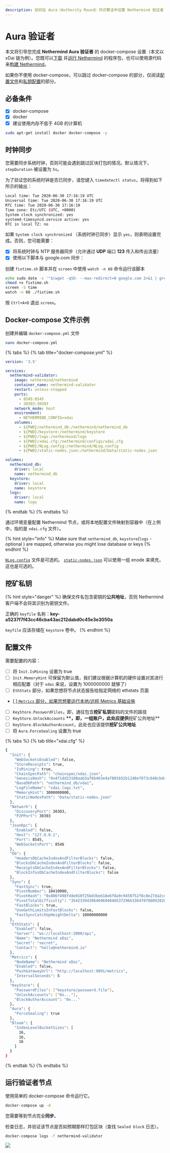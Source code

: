 ```yaml
---
description: 如何在 Aura（Authority Round）共识算法中设置 Nethermind 验证者
---
```


# Aura 验证者

本文将引导您完成 **Nethermind Aura 验证者** 的 docker-compose 设置（本文以 xDai 链为例）。您既可以[下载](../../yi-tai-fang-ke-hu-duan/download-sources/) 并[运行 Nethermind](../../yi-tai-fang-ke-hu-duan/running-nethermind/running-the-client.md) 的程序包，也可以使用源代码来[构建 Nethermind](../../yi-tai-fang-ke-hu-duan/building-nethermind.md)。

如果你不使用 docker-compose，可以跳过 docker-compose 的部分，仅阅读[配置文件](aura-validator.md#config-file)和[私钥配置](aura-validator.md#mining-private-key)的部分。

## 必备条件

* [x] docker-compose
* [x] docker
* [x] 建议使用内存不低于 4GB 的计算机

```bash
sudo apt-get install docker docker-compose -y
```

## 时钟同步

您需要同步系统时钟，否则可能会遇到跳过区块打包的情况。默认情况下，`stepDuration` 被设置为 `5s`。

为了验证您的系统时钟是否已同步，请您键入 `timedatectl status`，将得到如下所示的输出：

```bash
Local time: Tue 2020-06-30 17:16:19 UTC
Universal time: Tue 2020-06-30 17:16:19 UTC
RTC time: Tue 2020-06-30 17:16:19
Time zone: Etc/UTC (UTC, +0000)
System clock synchronized: yes
systemd-timesyncd.service active: yes
RTC in local TZ: no
```

如果 `System clock synchronized` （系统时钟已同步）显示 `yes`，则表明设置完成。否则，您可能需要：

* [x] 将系统时钟与 NTP 服务器同步（允许通过 **UDP** 端口 **123** 传入和传出流量）
* [x] 使用以下脚本与 google.com 同步：

创建 `fixtime.sh` 脚本并在 `screen` 中使用 `watch -n 60` 命令运行该脚本

```bash
echo sudo date -s '"$(wget -qSO- --max-redirect=0 google.com 2>&1 | grep Date: | cut -d' ' -f5-8)Z"' > fixtime.sh
chmod +x fixtime.sh
screen -S time
watch -n 60 ./fixtime.sh
```

按 `Ctrl+A+D` 退出 `screen`。

## Docker-compose 文件示例

创建并编辑 `docker-compose.yml` 文件

```bash
nano docker-compose.yml
```

{% tabs %}
{% tab title="docker-compose.yml" %}
```yaml
version: '3.5'

services:
  nethermind-validator:
    image: nethermind/nethermind
    container_name: nethermind-validator
    restart: unless-stopped
    ports:
      - 8545:8545
      - 30303:30303
    network_mode: host
    environment:
      - NETHERMIND_CONFIG=xdai
    volumes:
      - ${PWD}/nethermind_db:/nethermind/nethermind_db
      - ${PWD}/keystore:/nethermind/keystore
      - ${PWD}/logs:/nethermind/logs
      - ${PWD}/xdai.cfg:/nethermind/configs/xdai.cfg 
      - ${PWD}/NLog.config:/nethermind/NLog.config
      - ${PWD}/static-nodes.json:/nethermind/Data/static-nodes.json

volumes:
  nethermind_db:
    driver: local
    name: nethermind_db
  keystore:
    driver: local
    name: keystore
  logs:
    driver: local
    name: logs
```
{% endtab %}
{% endtabs %}

通过环境变量配置 Nethermind 节点，或将本地配置文件映射到容器中（在上例中，指的是 `xdai.cfg` 文件）。

{% hint style="info" %}
Make sure that `nethermind_db`, `keystore`\(`logs` - optional \) are mapped, otherwise you might lose database or keys
{% endhint %}

[`NLog.config`](../../yi-tai-fang-ke-hu-duan/running-nethermind/runtime.md#nlog-config) 文件是可选的。 [`static-nodes.json`](../../yi-tai-fang-ke-hu-duan/running-nethermind/runtime.md#static-nodes) 可以使用一组 enode 来填充，这也是可选的。

## 挖矿**私钥**

{% hint style="danger" %}
确保文件名包含密钥的**公共地址**，否则 Nethermind 客户端不会将其识别为密钥文件。

正确的 `keyfile` 名称：**key-a5237f7f43cc46cba43ac212dabd0c45e3e3050a**

`keyfile` 应该存储在 `keystore` 卷中。
{% endhint %}

## 配置文件

需要配置的内容：

* [ ] 将 `Init.IsMining` 设置为 true
* [ ] `Init.MemoryHint` 可保留为默认值，我们建议根据计算机的硬件设置对其进行相应配置（对于 `xdai` 来说，设置为 1000000000 就够了）
* [ ] `EthStats` 部分，如果您想将节点状态报告给指定网络的 ethstats 页面
* [\[ \] `Metrics` 部分，如果您想要运行本地/远程 Metrics 基础设施](../../yi-tai-fang-ke-hu-duan/metrics/setting-up-local-metrics-infrastracture.md)
* [ ] `KeyStore.PasswordFiles`，即，通往包含**挖矿私钥**密码的文件的路径
* [ ] `KeyStore.UnlockAccounts` **\*\*，即，一组账户，此处应提供**挖矿公共地址\*\*
* [ ] `KeyStore.BlockAuthorAccount`，此处也应该提供**挖矿公共地址**
* [ ] 将 `Aura.ForceSealing` 设置为 true

{% tabs %}
{% tab title="xdai.cfg" %}
```bash
{
  "Init": {
    "WebSocketsEnabled": false,
    "StoreReceipts": true,
    "IsMining": true,
    "ChainSpecPath": "chainspec/xdai.json",
    "GenesisHash": "0x4f1dd23188aab3a76b463e4af801b52b1248ef073c648cbdc4c9333d3da79756",
    "BaseDbPath": "nethermind_db/xdai",
    "LogFileName": "xdai.logs.txt",
    "MemoryHint": 3000000000,
    "StaticNodesPath": "Data/static-nodes.json"
  },
  "Network": {
    "DiscoveryPort": 30303,
    "P2PPort": 30303
  },
  "JsonRpc": {
    "Enabled": false,
    "Host": "127.0.0.1",
    "Port": 8545,
    "WebSocketsPort": 8546
  },
  "Db": {
    "HeadersDbCacheIndexAndFilterBlocks": false,
    "BlocksDbCacheIndexAndFilterBlocks": false,
    "ReceiptsDbCacheIndexAndFilterBlocks": false,
    "BlockInfosDbCacheIndexAndFilterBlocks": false
  },
  "Sync": {
    "FastSync": true,
    "PivotNumber": 10410000,
    "PivotHash": "0x806f498fdde010f25bd3beb18e6f8a9c9450752f8c0e27da2cd2465ff184628c",
    "PivotTotalDifficulty": "3542339439646969404653729663364707080928280566",
    "FastBlocks": true,
    "UseGethLimitsInFastBlocks": false,
    "FastSyncCatchUpHeightDelta": 10000000000
  },
  "EthStats": {
    "Enabled": false,
    "Server": "ws://localhost:3000/api",
    "Name": "Nethermind xDai",
    "Secret": "secret",
    "Contact": "hello@nethermind.io"
  },
  "Metrics": {
    "NodeName": "Nethermind xDai",
    "Enabled": false,
    "PushGatewayUrl": "http://localhost:9091/metrics",
    "IntervalSeconds": 5
  },
  "KeyStore": {
    "PasswordFiles": ["keystore/password.file"],
    "UnlockAccounts": ["0x..."],
    "BlockAuthorAccount": "0x..." 
  },
  "Aura": {
    "ForceSealing": true
  },
  "Bloom": {
    "IndexLevelBucketSizes": [
      16,
      16,
      16
    ]
  }
}
```
{% endtab %}
{% endtabs %}

## 运行验证者节点

使用简单的 docker-compose 命令运行它。

```bash
docker-compose up -d
```

您需要等到节点完全**同步**。

检查日志，并验证该节点是否如预期那样打包区块（查找 `Sealed block` 日志）。

```bash
docker-compose logs -f nethermind-validator
```

![](../../.gitbook/assets/image%20%2837%29.png)

